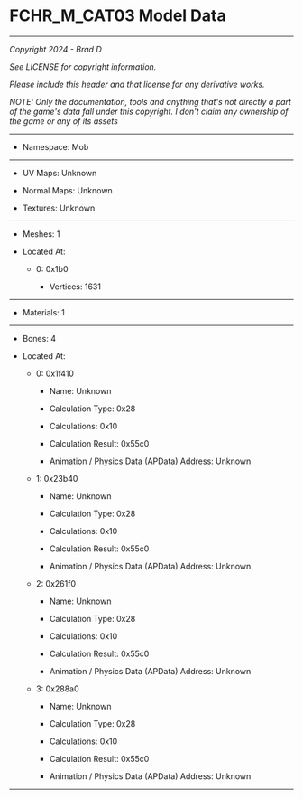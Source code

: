 # FCHR_M_CAT03 Model Data

---

*Copyright 2024 - Brad D*

*See LICENSE for copyright information.*

*Please include this header and that license for any derivative works.*

*NOTE: Only the documentation, tools and anything that's not directly a part of the game's data fall under this copyright. I don't claim any ownership of the game or any of its assets*

---

* Namespace: Mob

---

* UV Maps: Unknown

* Normal Maps: Unknown

* Textures: Unknown

---

* Meshes: 1

* Located At:

  * 0: 0x1b0

    * Vertices: 1631

---

* Materials: 1

---

* Bones: 4

* Located At:

  * 0: 0x1f410

    * Name: Unknown

    * Calculation Type: 0x28

    * Calculations: 0x10

    * Calculation Result: 0x55c0

    * Animation / Physics Data (APData) Address: Unknown

  * 1: 0x23b40

    * Name: Unknown

    * Calculation Type: 0x28

    * Calculations: 0x10

    * Calculation Result: 0x55c0

    * Animation / Physics Data (APData) Address: Unknown

  * 2: 0x261f0

    * Name: Unknown

    * Calculation Type: 0x28

    * Calculations: 0x10

    * Calculation Result: 0x55c0

    * Animation / Physics Data (APData) Address: Unknown

  * 3: 0x288a0

    * Name: Unknown

    * Calculation Type: 0x28

    * Calculations: 0x10

    * Calculation Result: 0x55c0

    * Animation / Physics Data (APData) Address: Unknown

---


